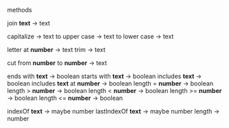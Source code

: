 methods

join __text__           -> text

capitalize              -> text
to upper case           -> text
to lower case           -> text

letter at __number__    -> text
trim                    -> text

cut from
    __number__ to
    __number__          -> text


ends with __text__      -> boolean
starts with __text__    -> boolean
includes __text__       -> boolean
includes __text__ at
         __number__     -> boolean
length = __number__     -> boolean
length > __number__     -> boolean
length < __number__     -> boolean
length >= __number__    -> boolean
length <= __number__    -> boolean

indexOf __text__        -> maybe number
lastIndexOf __text__    -> maybe number
length                  -> number

